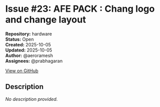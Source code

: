 # Issue #23: AFE PACK : Chang logo and change layout

**Repository:** hardware  
**Status:** Open  
**Created:** 2025-10-05  
**Updated:** 2025-10-05  
**Author:** @aeroramesh  
**Assignees:** @prabhagaran  

[View on GitHub](https://github.com/Simtestlab/hardware/issues/23)

## Description

*No description provided.*